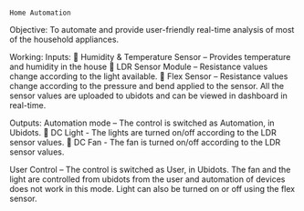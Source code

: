                                                                                Home Automation
Objective:
To automate and provide user-friendly real-time analysis of most of the household appliances.

Working:
Inputs:
	Humidity & Temperature Sensor – Provides temperature and humidity in the house
	LDR Sensor Module – Resistance values change according to the light available.
	Flex Sensor – Resistance values change according to the pressure and bend applied to the sensor.
All the sensor values are uploaded to ubidots and can be viewed in dashboard in real-time.

Outputs:
Automation mode – The control is switched as Automation, in Ubidots.
	DC Light -  The lights are turned on/off according to the LDR sensor values.
	DC Fan -  The fan is turned on/off according to the LDR sensor values.



User Control – The control is switched as User, in Ubidots.
The fan and the light are controlled from ubidots from the user and automation of devices does not work in this mode. Light can also be turned on or off using the flex sensor.

